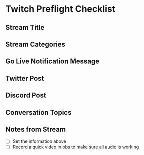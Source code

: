 # Twitch Preflight Checklist




## Stream Title

## Stream Categories

## Go Live Notification Message

## Twitter Post 

## Discord Post

## Conversation Topics

## Notes from Stream



- [ ] Set the information above
- [ ] Record a quick video in obs to make sure all audio is working

